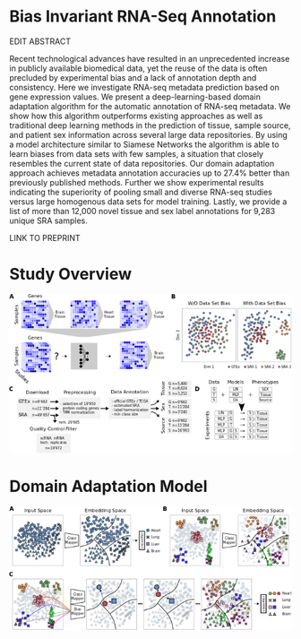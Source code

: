 # Bias Invariant RNA-Seq Annotation

EDIT ABSTRACT

Recent technological advances have resulted in an unprecedented increase in publicly available biomedical data, yet the reuse of the data is often precluded by experimental bias and a lack of annotation depth and consistency. Here we investigate RNA-seq metadata prediction based on gene expression values. We present a deep-learning-based domain adaptation algorithm for the automatic annotation of RNA-seq metadata. We show how this algorithm outperforms existing approaches as well as traditional deep learning methods in the prediction of tissue, sample source, and patient sex information across several large data repositories. By using a model architecture similar to Siamese Networks the algorithm is able to learn biases from data sets with few samples, a situation that closely resembles the current state of data repositories. Our domain adaptation approach achieves metadata annotation accuracies up to 27.4% better than previously published methods. Further we show experimental results indicating the superiority of pooling small and diverse RNA-seq studies versus large homogenous data sets for model training. Lastly, we provide a list of more than 12,000 novel tissue and sex label annotations for 9,283 unique SRA samples.  

LINK TO PREPRINT

# Study Overview

![Overview](image/main_overview_study.png)


# Domain Adaptation Model

![DA Model](image/main_overview_da_model.png)

